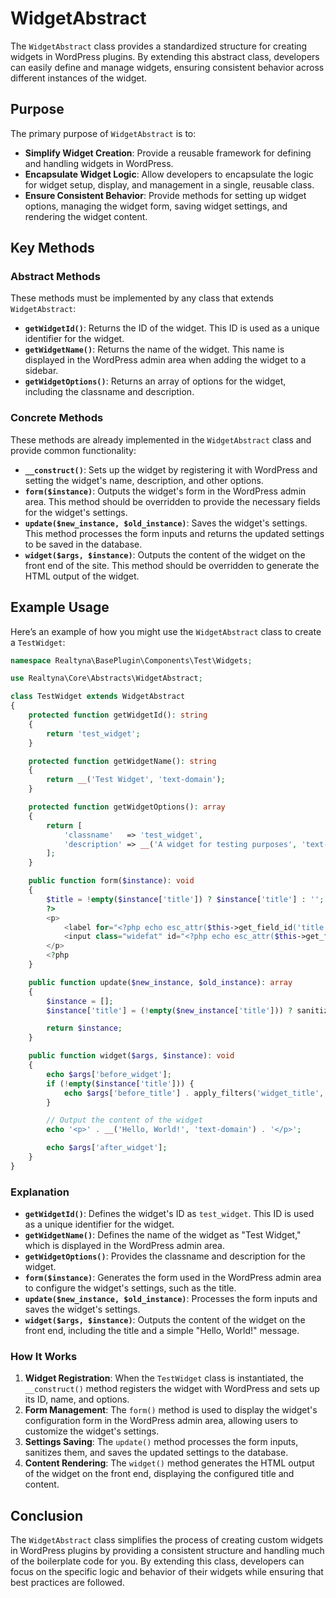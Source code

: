 # WidgetAbstract

The `WidgetAbstract` class provides a standardized structure for creating widgets in WordPress plugins. By extending this abstract class, developers can easily define and manage widgets, ensuring consistent behavior across different instances of the widget.

## Purpose

The primary purpose of `WidgetAbstract` is to:

- **Simplify Widget Creation**: Provide a reusable framework for defining and handling widgets in WordPress.
- **Encapsulate Widget Logic**: Allow developers to encapsulate the logic for widget setup, display, and management in a single, reusable class.
- **Ensure Consistent Behavior**: Provide methods for setting up widget options, managing the widget form, saving widget settings, and rendering the widget content.

## Key Methods

### Abstract Methods

These methods must be implemented by any class that extends `WidgetAbstract`:

- **`getWidgetId()`**: Returns the ID of the widget. This ID is used as a unique identifier for the widget.
- **`getWidgetName()`**: Returns the name of the widget. This name is displayed in the WordPress admin area when adding the widget to a sidebar.
- **`getWidgetOptions()`**: Returns an array of options for the widget, including the classname and description.

### Concrete Methods

These methods are already implemented in the `WidgetAbstract` class and provide common functionality:

- **`__construct()`**: Sets up the widget by registering it with WordPress and setting the widget's name, description, and other options.
- **`form($instance)`**: Outputs the widget's form in the WordPress admin area. This method should be overridden to provide the necessary fields for the widget's settings.
- **`update($new_instance, $old_instance)`**: Saves the widget's settings. This method processes the form inputs and returns the updated settings to be saved in the database.
- **`widget($args, $instance)`**: Outputs the content of the widget on the front end of the site. This method should be overridden to generate the HTML output of the widget.

## Example Usage

Here’s an example of how you might use the `WidgetAbstract` class to create a `TestWidget`:

```php
namespace Realtyna\BasePlugin\Components\Test\Widgets;

use Realtyna\Core\Abstracts\WidgetAbstract;

class TestWidget extends WidgetAbstract
{
    protected function getWidgetId(): string
    {
        return 'test_widget';
    }

    protected function getWidgetName(): string
    {
        return __('Test Widget', 'text-domain');
    }

    protected function getWidgetOptions(): array
    {
        return [
            'classname'   => 'test_widget',
            'description' => __('A widget for testing purposes', 'text-domain'),
        ];
    }

    public function form($instance): void
    {
        $title = !empty($instance['title']) ? $instance['title'] : '';
        ?>
        <p>
            <label for="<?php echo esc_attr($this->get_field_id('title')); ?>"><?php esc_attr_e('Title:', 'text-domain'); ?></label>
            <input class="widefat" id="<?php echo esc_attr($this->get_field_id('title')); ?>" name="<?php echo esc_attr($this->get_field_name('title')); ?>" type="text" value="<?php echo esc_attr($title); ?>">
        </p>
        <?php
    }

    public function update($new_instance, $old_instance): array
    {
        $instance = [];
        $instance['title'] = (!empty($new_instance['title'])) ? sanitize_text_field($new_instance['title']) : '';

        return $instance;
    }

    public function widget($args, $instance): void
    {
        echo $args['before_widget'];
        if (!empty($instance['title'])) {
            echo $args['before_title'] . apply_filters('widget_title', $instance['title']) . $args['after_title'];
        }

        // Output the content of the widget
        echo '<p>' . __('Hello, World!', 'text-domain') . '</p>';

        echo $args['after_widget'];
    }
}
```

### Explanation

- **`getWidgetId()`**: Defines the widget's ID as `test_widget`. This ID is used as a unique identifier for the widget.
- **`getWidgetName()`**: Defines the name of the widget as "Test Widget," which is displayed in the WordPress admin area.
- **`getWidgetOptions()`**: Provides the classname and description for the widget.
- **`form($instance)`**: Generates the form used in the WordPress admin area to configure the widget's settings, such as the title.
- **`update($new_instance, $old_instance)`**: Processes the form inputs and saves the widget's settings.
- **`widget($args, $instance)`**: Outputs the content of the widget on the front end, including the title and a simple "Hello, World!" message.

### How It Works

1. **Widget Registration**: When the `TestWidget` class is instantiated, the `__construct()` method registers the widget with WordPress and sets up its ID, name, and options.
2. **Form Management**: The `form()` method is used to display the widget's configuration form in the WordPress admin area, allowing users to customize the widget's settings.
3. **Settings Saving**: The `update()` method processes the form inputs, sanitizes them, and saves the updated settings to the database.
4. **Content Rendering**: The `widget()` method generates the HTML output of the widget on the front end, displaying the configured title and content.

## Conclusion

The `WidgetAbstract` class simplifies the process of creating custom widgets in WordPress plugins by providing a consistent structure and handling much of the boilerplate code for you. By extending this class, developers can focus on the specific logic and behavior of their widgets while ensuring that best practices are followed.